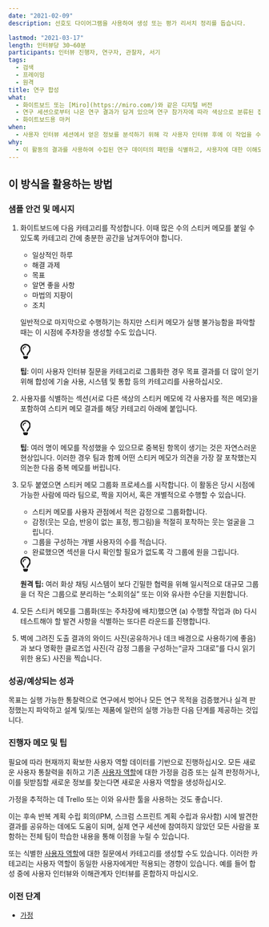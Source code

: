 ```yaml
---
date: "2021-02-09"
description: 선호도 다이어그램을 사용하여 생성 또는 평가 리서치 정리를 돕습니다.

lastmod: "2021-03-17"
length: 인터뷰당 30~60분
participants: 인터뷰 진행자, 연구자, 관찰자, 서기
tags:
  - 검색
  - 프레이밍
  - 원격
title: 연구 합성
what:
  - 화이트보드 또는 [Miro](https://miro.com/)와 같은 디지털 버전
  - 연구 세션으로부터 나온 연구 결과가 담겨 있으며 연구 참가자에 따라 색상으로 분류된 접착식 메모
  - 화이트보드용 마커
when:
  - 사용자 인터뷰 세션에서 얻은 정보를 분석하기 위해 각 사용자 인터뷰 후에 이 작업을 수행하는 것이 이상적입니다.
why:
  - 이 활동의 결과를 사용하여 수집된 연구 데이터의 패턴을 식별하고, 사용자에 대한 이해도를 향상하며, 취할 수 있는 조치 항목(결론이 나지 않는 결과를 확인하기 위한 재검사 포함)을 식별합니다. 이러한 결과는 개인(즉, 인구 통계, 행동, 우려 사항, 동기 부여 요인 등)을 대상으로 수행한 가정의 옳고 그름을 판별할 수 있습니다. 결과를 바탕으로 행동의 원인과 취해야 할 조치에 대해 대화를 나눌 수 있습니다.
---
```


<h2 id="how-to-use-this-method">이 방식을 활용하는
방법</h2>

<div class="bg-gray-dark p-lg-5 p-3 mb-4"><div
class="col-lg-9"><h3
id="sample-agenda--prompts">샘플 안건 및 메시지</h3>

<ol>

<li>

<p>화이트보드에 다음 카테고리를 작성합니다. 이때 많은 수의 스티커 메모를 붙일 수 있도록 카테고리 간에 충분한
공간을 남겨두어야 합니다.</p>

<ul>

<li>일상적인 하루</li>

<li>해결 과제</li>

<li>목표</li>

<li>알면 좋을 사항</li>

<li>마법의 지팡이</li>

<li>조치</li>

</ul>

<p>일반적으로 마지막으로 수행하기는 하지만 스티커 메모가 실행 불가능함을 파악할 때는 이 시점에 주차장을 생성할
수도 있습니다.</p>

<div class="callout td-box--gray-darkest p-3 my-5
border-bottom border-right border-left border-top row"><div
class="col-1 row align-items-center
justify-content-center"><svg height="30"
aria-hidden="true" focusable="false"
data-prefix="far" data-icon="lightbulb"
role="img" xmlns="http://www.w3.org/2000/svg"
viewBox="0 0 352 512" class="svg-inline--fa
fa-lightbulb"><path fill="currentColor"
d="M176 80c-52.94 0-96 43.06-96 96 0 8.84 7.16 16 16 16s16-7.16
16-16c0-35.3 28.72-64 64-64 8.84 0 16-7.16 16-16s-7.16-16-16-16zM96.06
459.17c0 3.15.93 6.22 2.68 8.84l24.51 36.84c2.97 4.46 7.97 7.14 13.32
7.14h78.85c5.36 0 10.36-2.68 13.32-7.14l24.51-36.84c1.74-2.62 2.67-5.7
2.68-8.84l.05-43.18H96.02l.04 43.18zM176 0C73.72 0 0 82.97 0 176c0
44.37 16.45 84.85 43.56 115.78 16.64 18.99 42.74 58.8 52.42
92.16v.06h48v-.12c-.01-4.77-.72-9.51-2.15-14.07-5.59-17.81-22.82-64.77-62.17-109.67-20.54-23.43-31.52-53.15-31.61-84.14-.2-73.64
59.67-128 127.95-128 70.58 0 128 57.42 128 128 0 30.97-11.24
60.85-31.65 84.14-39.11 44.61-56.42 91.47-62.1 109.46a47.507 47.507 0
0 0-2.22 14.3v.1h48v-.05c9.68-33.37 35.78-73.18 52.42-92.16C335.55
260.85 352 220.37 352 176 352 78.8 273.2 0 176 0z"
class=""></path></svg></div><div
class="col-11"><p><strong>팁</strong>:
이미 사용자 인터뷰 질문을 카테고리로 그룹화한 경우 목표 결과를 더 많이 얻기 위해 합성에 기술 사용, 시스템 및 통합 등의
카테고리를 사용하십시오.</p></div></div>

</li>

<li>

<p>사용자를 식별하는 섹션(서로 다른 색상의 스티커 메모에 각 사용자를 적은 메모)을 포함하여 스티커 메모 결과를
해당 카테고리 아래에 붙입니다.</p>

<div class="callout td-box--gray-darkest p-3 my-5
border-bottom border-right border-left border-top row"><div
class="col-1 row align-items-center
justify-content-center"><svg height="30"
aria-hidden="true" focusable="false"
data-prefix="far" data-icon="lightbulb"
role="img" xmlns="http://www.w3.org/2000/svg"
viewBox="0 0 352 512" class="svg-inline--fa
fa-lightbulb"><path fill="currentColor"
d="M176 80c-52.94 0-96 43.06-96 96 0 8.84 7.16 16 16 16s16-7.16
16-16c0-35.3 28.72-64 64-64 8.84 0 16-7.16 16-16s-7.16-16-16-16zM96.06
459.17c0 3.15.93 6.22 2.68 8.84l24.51 36.84c2.97 4.46 7.97 7.14 13.32
7.14h78.85c5.36 0 10.36-2.68 13.32-7.14l24.51-36.84c1.74-2.62 2.67-5.7
2.68-8.84l.05-43.18H96.02l.04 43.18zM176 0C73.72 0 0 82.97 0 176c0
44.37 16.45 84.85 43.56 115.78 16.64 18.99 42.74 58.8 52.42
92.16v.06h48v-.12c-.01-4.77-.72-9.51-2.15-14.07-5.59-17.81-22.82-64.77-62.17-109.67-20.54-23.43-31.52-53.15-31.61-84.14-.2-73.64
59.67-128 127.95-128 70.58 0 128 57.42 128 128 0 30.97-11.24
60.85-31.65 84.14-39.11 44.61-56.42 91.47-62.1 109.46a47.507 47.507 0
0 0-2.22 14.3v.1h48v-.05c9.68-33.37 35.78-73.18 52.42-92.16C335.55
260.85 352 220.37 352 176 352 78.8 273.2 0 176 0z"
class=""></path></svg></div><div
class="col-11"><p><strong>팁</strong>:
여러 명이 메모를 작성했을 수 있으므로 중복된 항목이 생기는 것은 자연스러운 현상입니다. 이러한 경우 팀과 함께 어떤 스티커
메모가 의견을 가장 잘 포착했는지 의논한 다음 중복 메모를
버립니다.</p></div></div>

</li>

<li>

<p>모두 붙였으면 스티커 메모 그룹화 프로세스를 시작합니다. 이 활동은 당시 시점에 가능한 사람에 따라 팀으로,
짝을 지어서, 혹은 개별적으로 수행할 수 있습니다.</p>

<ul>

<li>스티커 메모를 사용자 관점에서 적은 감정으로 그룹화합니다.</li>

<li>감정(웃는 모습, 반응이 없는 표정, 찡그림)을 적절히 포착하는 웃는 얼굴을 그립니다.</li>

<li>그룹을 구성하는 개별 사용자의 수를 적습니다.</li>

<li>완료했으면 섹션을 다시 확인할 필요가 없도록 각 그룹에 원을 그립니다.</li>

</ul>

<div class="callout td-box--gray-darkest p-3 my-5
border-bottom border-right border-left border-top row"><div
class="col-1 row align-items-center
justify-content-center"><svg height="30"
aria-hidden="true" focusable="false"
data-prefix="far" data-icon="lightbulb"
role="img" xmlns="http://www.w3.org/2000/svg"
viewBox="0 0 352 512" class="svg-inline--fa
fa-lightbulb"><path fill="currentColor"
d="M176 80c-52.94 0-96 43.06-96 96 0 8.84 7.16 16 16 16s16-7.16
16-16c0-35.3 28.72-64 64-64 8.84 0 16-7.16 16-16s-7.16-16-16-16zM96.06
459.17c0 3.15.93 6.22 2.68 8.84l24.51 36.84c2.97 4.46 7.97 7.14 13.32
7.14h78.85c5.36 0 10.36-2.68 13.32-7.14l24.51-36.84c1.74-2.62 2.67-5.7
2.68-8.84l.05-43.18H96.02l.04 43.18zM176 0C73.72 0 0 82.97 0 176c0
44.37 16.45 84.85 43.56 115.78 16.64 18.99 42.74 58.8 52.42
92.16v.06h48v-.12c-.01-4.77-.72-9.51-2.15-14.07-5.59-17.81-22.82-64.77-62.17-109.67-20.54-23.43-31.52-53.15-31.61-84.14-.2-73.64
59.67-128 127.95-128 70.58 0 128 57.42 128 128 0 30.97-11.24
60.85-31.65 84.14-39.11 44.61-56.42 91.47-62.1 109.46a47.507 47.507 0
0 0-2.22 14.3v.1h48v-.05c9.68-33.37 35.78-73.18 52.42-92.16C335.55
260.85 352 220.37 352 176 352 78.8 273.2 0 176 0z"
class=""></path></svg></div><div
class="col-11"><p><strong>원격
팁:</strong> 여러 화상 채팅 시스템이 보다 긴밀한 협력을 위해 일시적으로 대규모 그룹을 더 작은 그룹으로
분리하는 “소회의실” 또는 이와 유사한 수단을 지원합니다.</p></div></div>

</li>

<li>

<p>모든 스티커 메모를 그룹화(또는 주차장에 배치)했으면 (a) 수행할 작업과 (b) 다시 테스트해야 할 발견
사항을 식별하는 또다른 라운드를 진행합니다.</p>

</li>

<li>

<p>벽에 그려진 도출 결과의 와이드 사진(공유하거나 데크 배경으로 사용하기에 좋음)과 보다 명확한 클로즈업
사진(각 감정 그룹을 구성하는“글자 그대로”를 다시 읽기 위한 용도) 사진을 찍습니다.</p>

</li>

</ol>

</div></div>

<div class="bg-gray-dark p-lg-5 p-3 mb-4"><div
class="col-lg-9"><h3
id="successexpected-outcomes">성공/예상되는 성과</h3>

<p>목표는 실행 가능한 통찰력으로 연구에서 벗어나 모든 연구 목적을 검증했거나 실격 판정했는지 파악하고 설계
및/또는 제품에 일련의 실행 가능한 다음 단계를 제공하는 것입니다.</div></div>

<div class="bg-gray-dark p-lg-5 p-3 mb-4"><div
class="col-lg-9"><h3
id="facilitator-notes--tips">진행자 메모 및 팁</h3>

<p>필요에 따라 현재까지 확보한 사용자 역할 데이터를 기반으로 진행하십시오. 모든 새로운 사용자 통찰력을 취하고
기존 <a
href="https://tanzu.vmware.com/developer/practices/personas">사용자
역할</a>에 대한 가정을 검증 또는 실격 판정하거나, 이를 뒷받침할 새로운 정보를 찾는다면 새로운 사용자 역할을
생성하십시오.</p>

<p>가정을 추적하는 데 Trello 또는 이와 유사한 툴을 사용하는 것도 좋습니다.</p>

<p>이는 후속 반복 계획 수립 회의(IPM, 스크럼 스프린트 계획 수립과 유사함) 시에 발견한 결과를 공유하는
데에도 도움이 되며, 실제 연구 세션에 참여하지 않았던 모든 사람을 포함하는 전체 팀이 학습한 내용을 통해 이점을 누릴 수
있습니다.</p>

<p>또는 식별한 <a
href="https://tanzu.vmware.com/developer/practices/personas">사용자
역할</a>에 대한 질문에서 카테고리를 생성할 수도 있습니다. 이러한 카테고리는 사용자 역할이 동일한 사용자에게만
적용되는 경향이 있습니다. 예를 들어 합성 중에 사용자 인터뷰와 이해관계자 인터뷰를 혼합하지 마십시오.</p>

</div></div>

<div class="bg-gray-dark p-lg-5 p-3 mb-4"><div
class="col-lg-9"><h3 id="preceding">이전
단계</h3>

<ul>

<li><a
href="https://tanzu.vmware.com/developer/practices/assumptions">가정</a></li>

</ul>

</div></div>
